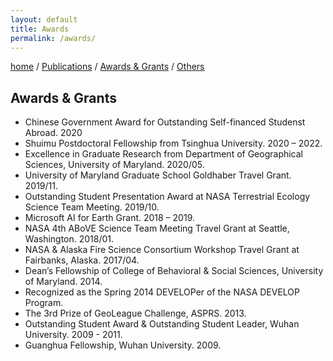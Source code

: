 ```yaml
---
layout: default
title: Awards
permalink: /awards/
---
```

[home](/home/) / [Publications](/papers/) /  [Awards & Grants](/awards/) /  [Others](/others/)

## Awards & Grants
- Chinese Government Award for Outstanding Self-financed Studenst Abroad. 2020
- Shuimu Postdoctoral Fellowship from Tsinghua University. 2020 – 2022.   
- Excellence in Graduate Research from Department of Geographical Sciences, University of Maryland. 2020/05.  
- University of Maryland Graduate School Goldhaber Travel Grant. 2019/11. 
- Outstanding Student Presentation Award at NASA Terrestrial Ecology Science Team Meeting. 2019/10.   
- Microsoft AI for Earth Grant. 2018 – 2019.  
- NASA 4th ABoVE Science Team Meeting Travel Grant at Seattle, Washington. 2018/01.   
- NASA & Alaska Fire Science Consortium Workshop Travel Grant at Fairbanks, Alaska. 2017/04.  
- Dean’s Fellowship of College of Behavioral & Social Sciences, University of Maryland. 2014.     
- Recognized as the Spring 2014 DEVELOPer of the NASA DEVELOP Program.    
- The 3rd Prize of GeoLeague Challenge, ASPRS. 2013.  
- Outstanding Student Award & Outstanding Student Leader, Wuhan University. 2009 - 2011.  
- Guanghua Fellowship, Wuhan University. 2009.        
